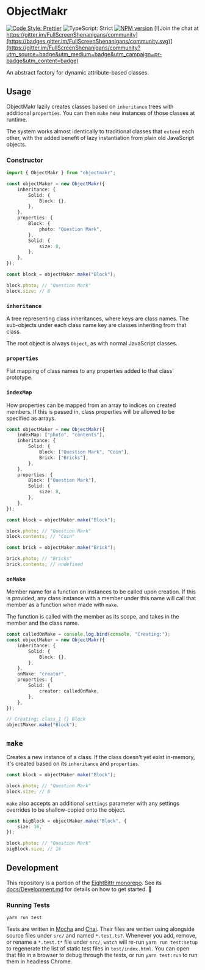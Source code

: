 <!-- Top -->

# ObjectMakr

[![Code Style: Prettier](https://img.shields.io/badge/code_style-prettier-brightgreen.svg)](https://prettier.io)
![TypeScript: Strict](https://img.shields.io/badge/typescript-strict-brightgreen.svg)
[![NPM version](https://badge.fury.io/js/objectmakr.svg)](http://badge.fury.io/js/objectmakr)
[![Join the chat at https://gitter.im/FullScreenShenanigans/community](https://badges.gitter.im/FullScreenShenanigans/community.svg)](https://gitter.im/FullScreenShenanigans/community?utm_source=badge&utm_medium=badge&utm_campaign=pr-badge&utm_content=badge)

An abstract factory for dynamic attribute-based classes.

<!-- /Top -->

## Usage

ObjectMakr lazily creates classes based on `inheritance` trees with additional `properties`.
You can then `make` new instances of those classes at runtime.

The system works almost identically to traditional classes that `extend` each other, with the added benefit of lazy instantiation from plain old JavaScript objects.

### Constructor

```typescript
import { ObjectMakr } from "objectmakr";

const objectMaker = new ObjectMakr({
    inheritance: {
        Solid: {
            Block: {},
        },
    },
    properties: {
        Block: {
            photo: "Question Mark",
        },
        Solid: {
            size: 8,
        },
    },
});

const block = objectMaker.make("Block");

block.photo; // "Question Mark"
block.size; // 8
```

### `inheritance`

A tree representing class inheritances, where keys are class names.
The sub-objects under each class name key are classes inheriting from that class.

The root object is always `Object`, as with normal JavaScript classes.

### `properties`

Flat mapping of class names to any properties added to that class' prototype.

### `indexMap`

How properties can be mapped from an array to indices on created members.
If this is passed in, class properties will be allowed to be specified as arrays.

```typescript
const objectMaker = new ObjectMakr({
    indexMap: ["photo", "contents"],
    inheritance: {
        Solid: {
            Block: ["Question Mark", "Coin"],
            Brick: ["Bricks"],
        },
    },
    properties: {
        Block: ["Question Mark"],
        Solid: {
            size: 8,
        },
    },
});

const block = objectMaker.make("Block");

block.photo; // "Question Mark"
block.contents; // "Coin"

const brick = objectMaker.make("Brick");

brick.photo; // "Bricks"
brick.contents; // undefined
```

### `onMake`

Member name for a function on instances to be called upon creation.
If this is provided, any class instance with a member under this name will call that member as a function when made with `make`.

The function is called with the member as its scope, and takes in the member and the class name.

```typescript
const calledOnMake = console.log.bind(console, "Creating:");
const objectMaker = new ObjectMakr({
    inheritance: {
        Solid: {
            Block: {},
        },
    },
    onMake: "creator",
    properties: {
        Solid: {
            creator: calledOnMake,
        },
    },
});

// Creating: class_1 {} Block
objectMaker.make("Block");
```

## `make`

Creates a new instance of a class.
If the class doesn't yet exist in-memory, it's created based on its `inheritance` and `properties`.

```typescript
const block = objectMaker.make("Block");

block.photo; // "Question Mark"
block.size; // 8
```

`make` also accepts an additional `settings` parameter with any settings overrides to be shallow-copied onto the object.

```typescript
const bigBlock = objectMaker.make("Block", {
    size: 16,
});

block.photo; // "Question Mark"
bigBlock.size; // 16
```

<!-- Development -->

## Development

This repository is a portion of the [EightBittr monorepo](https://raw.githubusercontent.com/FullScreenShenanigans/EightBittr).
See its [docs/Development.md](../../docs/Development.md) for details on how to get started. 💖

### Running Tests

```shell
yarn run test
```

Tests are written in [Mocha](https://github.com/mochajs/mocha) and [Chai](https://github.com/chaijs/chai).
Their files are written using alongside source files under `src/` and named `*.test.ts?`.
Whenever you add, remove, or rename a `*.test.t*` file under `src/`, `watch` will re-run `yarn run test:setup` to regenerate the list of static test files in `test/index.html`.
You can open that file in a browser to debug through the tests, or run `yarn test:run` to run them in headless Chrome.

<!-- Maps -->
<!-- /Maps -->

<!-- /Development -->
